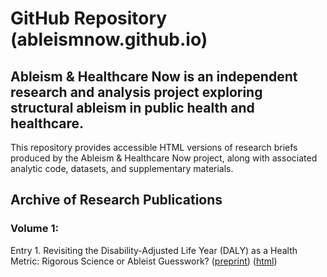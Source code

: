 # GitHub Repository (ableismnow.github.io)
## Ableism & Healthcare Now is an independent research and analysis project exploring structural ableism in public health and healthcare.
This repository provides accessible HTML versions of research briefs produced by the Ableism & Healthcare Now project, along with associated analytic code, datasets, and supplementary materials.
## Archive of Research Publications
### Volume 1:
Entry 1. Revisiting the Disability-Adjusted Life Year (DALY) as a Health Metric: Rigorous Science or Ableist Guesswork? ([preprint]()) ([html](https://ableismnow.github.io/volume-1/entry-1/v1.html))
